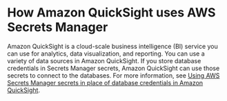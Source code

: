 # How Amazon QuickSight uses AWS Secrets Manager<a name="integrating_how-services-use-secrets_QS"></a>

Amazon QuickSight is a cloud\-scale business intelligence \(BI\) service you can use for analytics, data visualization, and reporting\. You can use a variety of data sources in Amazon QuickSight\. If you store database credentials in Secrets Manager secrets, Amazon QuickSight can use those secrets to connect to the databases\. For more information, see [Using AWS Secrets Manager secrets in place of database credentials in Amazon QuickSight](https://docs.aws.amazon.com/quicksight/latest/user/secrets-manager-integration.html)\.